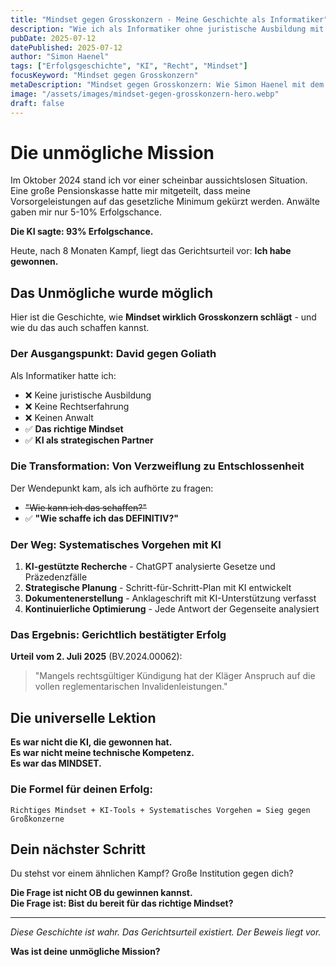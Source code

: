 ```yaml
---
title: "Mindset gegen Grosskonzern - Meine Geschichte als Informatiker"
description: "Wie ich als Informatiker ohne juristische Ausbildung mit KI-Unterstützung eine Pensionskasse vor Gericht besiegte"
pubDate: 2025-07-12
datePublished: 2025-07-12
author: "Simon Haenel"
tags: ["Erfolgsgeschichte", "KI", "Recht", "Mindset"]
focusKeyword: "Mindset gegen Grosskonzern"
metaDescription: "Mindset gegen Grosskonzern: Wie Simon Haenel mit dem richtigen Mindset und KI-Tools gegen eine Pensionskasse gewann. Gerichtlich bestätigter Erfolg ohne Anwalt."
image: "/assets/images/mindset-gegen-grosskonzern-hero.webp"
draft: false
---
```


# Die unmögliche Mission

Im Oktober 2024 stand ich vor einer scheinbar aussichtslosen Situation. Eine große Pensionskasse hatte mir mitgeteilt, dass meine Vorsorgeleistungen auf das gesetzliche Minimum gekürzt werden. Anwälte gaben mir nur 5-10% Erfolgschance.

**Die KI sagte: 93% Erfolgschance.**

Heute, nach 8 Monaten Kampf, liegt das Gerichtsurteil vor: **Ich habe gewonnen.**

## Das Unmögliche wurde möglich

Hier ist die Geschichte, wie **Mindset wirklich Grosskonzern schlägt** - und wie du das auch schaffen kannst.

### Der Ausgangspunkt: David gegen Goliath

Als Informatiker hatte ich:
- ❌ Keine juristische Ausbildung
- ❌ Keine Rechtserfahrung  
- ❌ Keinen Anwalt
- ✅ **Das richtige Mindset**
- ✅ **KI als strategischen Partner**

### Die Transformation: Von Verzweiflung zu Entschlossenheit

Der Wendepunkt kam, als ich aufhörte zu fragen:
- ~~"Wie kann ich das schaffen?"~~
- ✅ **"Wie schaffe ich das DEFINITIV?"**

### Der Weg: Systematisches Vorgehen mit KI

1. **KI-gestützte Recherche** - ChatGPT analysierte Gesetze und Präzedenzfälle
2. **Strategische Planung** - Schritt-für-Schritt-Plan mit KI entwickelt
3. **Dokumentenerstellung** - Anklageschrift mit KI-Unterstützung verfasst
4. **Kontinuierliche Optimierung** - Jede Antwort der Gegenseite analysiert

### Das Ergebnis: Gerichtlich bestätigter Erfolg

**Urteil vom 2. Juli 2025** (BV.2024.00062):
> "Mangels rechtsgültiger Kündigung hat der Kläger Anspruch auf die vollen reglementarischen Invalidenleistungen."

## Die universelle Lektion

**Es war nicht die KI, die gewonnen hat.**  
**Es war nicht meine technische Kompetenz.**  
**Es war das MINDSET.**

### Die Formel für deinen Erfolg:

```
Richtiges Mindset + KI-Tools + Systematisches Vorgehen = Sieg gegen Großkonzerne
```

## Dein nächster Schritt

Du stehst vor einem ähnlichen Kampf? Große Institution gegen dich?

**Die Frage ist nicht OB du gewinnen kannst.**  
**Die Frage ist: Bist du bereit für das richtige Mindset?**

---

*Diese Geschichte ist wahr. Das Gerichtsurteil existiert. Der Beweis liegt vor.*

**Was ist deine unmögliche Mission?**
